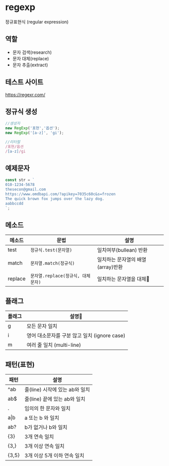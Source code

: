 # regexp

정규표현식 (regular expression)

## 역할

- 문자 검색(research)
- 문자 대체(replace)
- 문자 추출(extract)

## 테스트 사이트

https://regexr.com/

## 정규식 생성

```js
//생성자
new RegExp('표현','옵션');
new RegExp('[a-z]', 'gi');

//리터럴
/표현/옵션
/[a-z]/gi
```

## 예제문자

```js
const str = `
010-1234-5678
thesecon@gmail.com
https://www.omdbapi.com/?apikey=7035c60c&s=frozen
The quick brown fox jumps over the lazy dog.
aabbccdd
`;
```

## 메소드

| 메소드  | 문법                               | 설명                               |
| ------- | ---------------------------------- | ---------------------------------- |
| test    | `정규식.test(문자열)`              | 일치여부(bullean) 반환             |
| match   | `문자열.match(정규식)`             | 일치하는 문자열의 배열 (array)반환 |
| replace | `문자열.replace(정규식, 대체문자)` | 일치하는 문자열을 대체             |

## 플래그

| 플래그 | 설명                                         |
| ------ | -------------------------------------------- |
| g      | 모든 문자 일치                               |
| i      | 영어 대소문자를 구분 않고 일치 (ignore case) |
| m      | 여러 줄 일치 (multi-line)                    |

## 패턴(표현)

| 패턴       | 설명                           |
| ---------- | ------------------------------ |
| ^ab        | 줄(line) 시작에 있는 ab와 일치 |
| ab$        | 줄(line) 끝에 있는 ab와 일치   |
| .          | 임의의 한 문자와 일치          |
| a&verbar;b | a 또는 b 와 일치               |
| ab?        | b가 없거나 b와 일치            |
| {3}        | 3개 연속 일치                  |
| {3,}       | 3개 이상 연속 일치             |
| {3,5}      | 3개 이상 5개 이하 연속 일치    |
